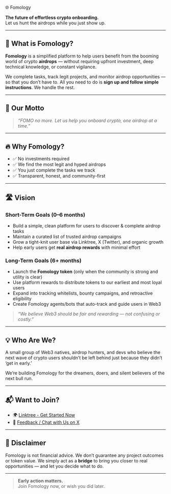  🌐 Fomology

**The future of effortless crypto onboarding.**  
Let us hunt the airdrops while you just show up.

---

## 🚀 What is Fomology?

**Fomology** is a simplified platform to help users benefit from the booming world of crypto **airdrops** — without requiring upfront investment, deep technical knowledge, or constant vigilance.

We complete tasks, track legit projects, and monitor airdrop opportunities — so that you don’t have to. All you need to do is **sign up and follow simple instructions**. We handle the rest.

---

## 🎯 Our Motto

> _“FOMO no more. Let us help you onboard crypto, one airdrop at a time.”_

---

## 🔥 Why Fomology?

- ✅ No investments required  
- ✅ We find the most legit and hyped airdrops  
- ✅ You just complete the tasks we track  
- ✅ Transparent, honest, and community-first

---

## 🛣️ Vision

### **Short-Term Goals (0–6 months)**

- Build a simple, clean platform for users to discover & complete airdrop tasks
- Maintain a curated list of trusted airdrop campaigns
- Grow a tight-knit user base via Linktree, X (Twitter), and organic growth
- Help early users get **real airdrop rewards** with minimal effort

### **Long-Term Goals (6+ months)**

- Launch the **Fomology token** (only when the community is strong and utility is clear)
- Use platform rewards to distribute tokens to our earliest and most loyal users
- Expand into tracking whitelists, bounty campaigns, and retroactive eligibility
- Create Fomology agents/bots that auto-track and guide users in Web3

> _“We believe Web3 should be fair and rewarding — not confusing or costly.”_

---

## 💡 Who Are We?

A small group of Web3 natives, airdrop hunters, and devs who believe the next wave of crypto users shouldn’t be left behind just because they didn’t ‘get in early.’

We’re building Fomology for the dreamers, doers, and silent believers of the next bull run.

---

## 📬 Want to Join?

- 🌍 [Linktree - Get Started Now](https://linktr.ee/fomology)  
- 💬 [Feedback / Chat with Us on X](https://x.com/TshetanY?t=q0IikouVQ2gQGNV4VJy7vQ)

---

## 📌 Disclaimer

Fomology is not financial advice. We don’t guarantee any project outcomes or token value. We simply act as a **bridge** to bring you closer to real opportunities — and let you decide what to do.

---

> **Early action matters.**  
> Join Fomology now, or wish you did later.
